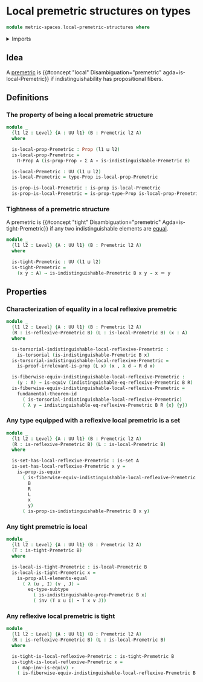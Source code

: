 # Local premetric structures on types

```agda
module metric-spaces.local-premetric-structures where
```

<details><summary>Imports</summary>

```agda
open import elementary-number-theory.positive-rational-numbers

open import foundation.dependent-pair-types
open import foundation.equivalences
open import foundation.function-types
open import foundation.fundamental-theorem-of-identity-types
open import foundation.identity-types
open import foundation.propositions
open import foundation.sets
open import foundation.subtypes
open import foundation.torsorial-type-families
open import foundation.transport-along-identifications
open import foundation.universe-levels

open import metric-spaces.premetric-structures
open import metric-spaces.reflexive-premetric-structures
```

</details>

## Idea

A [premetric](metric-spaces.premetric-structures.md) is
{{#concept "local" Disambiguation="premetric" agda=is-local-Premetric}} if
indistinguishability has propositional fibers.

## Definitions

### The property of being a local premetric structure

```agda
module _
  {l1 l2 : Level} {A : UU l1} (B : Premetric l2 A)
  where

  is-local-prop-Premetric : Prop (l1 ⊔ l2)
  is-local-prop-Premetric =
    Π-Prop A (is-prop-Prop ∘ Σ A ∘ is-indistinguishable-Premetric B)

  is-local-Premetric : UU (l1 ⊔ l2)
  is-local-Premetric = type-Prop is-local-prop-Premetric

  is-prop-is-local-Premetric : is-prop is-local-Premetric
  is-prop-is-local-Premetric = is-prop-type-Prop is-local-prop-Premetric
```

### Tightness of a premetric structure

A premetric is
{{#concept "tight" Disambiguation="premetric" Agda=is-tight-Premetric}} if any
two indistinguishable elements are [equal](foundation-core.identity-types.md).

```agda
module _
  {l1 l2 : Level} {A : UU l1} (B : Premetric l2 A)
  where

  is-tight-Premetric : UU (l1 ⊔ l2)
  is-tight-Premetric =
    (x y : A) → is-indistinguishable-Premetric B x y → x ＝ y
```

## Properties

### Characterization of equality in a local reflexive premetric

```agda
module _
  {l1 l2 : Level} {A : UU l1} (B : Premetric l2 A)
  (R : is-reflexive-Premetric B) (L : is-local-Premetric B) (x : A)
  where

  is-torsorial-indistinguishable-local-reflexive-Premetric :
    is-torsorial (is-indistinguishable-Premetric B x)
  is-torsorial-indistinguishable-local-reflexive-Premetric =
    is-proof-irrelevant-is-prop (L x) (x , λ d → R d x)

  is-fiberwise-equiv-indistinguishable-local-reflexive-Premetric :
    (y : A) → is-equiv (indistinguishable-eq-reflexive-Premetric B R)
  is-fiberwise-equiv-indistinguishable-local-reflexive-Premetric =
    fundamental-theorem-id
      ( is-torsorial-indistinguishable-local-reflexive-Premetric)
      ( λ y → indistinguishable-eq-reflexive-Premetric B R {x} {y})
```

### Any type equipped with a reflexive local premetric is a set

```agda
module _
  {l1 l2 : Level} {A : UU l1} (B : Premetric l2 A)
  (R : is-reflexive-Premetric B) (L : is-local-Premetric B)
  where

  is-set-has-local-reflexive-Premetric : is-set A
  is-set-has-local-reflexive-Premetric x y =
    is-prop-is-equiv
      ( is-fiberwise-equiv-indistinguishable-local-reflexive-Premetric
        B
        R
        L
        x
        y)
      ( is-prop-is-indistinguishable-Premetric B x y)
```

### Any tight premetric is local

```agda
module _
  {l1 l2 : Level} {A : UU l1} (B : Premetric l2 A)
  (T : is-tight-Premetric B)
  where

  is-local-is-tight-Premetric : is-local-Premetric B
  is-local-is-tight-Premetric x =
    is-prop-all-elements-equal
      ( λ (u , I) (v , J) →
        eq-type-subtype
          ( is-indistinguishable-prop-Premetric B x)
          ( inv (T x u I) ∙ T x v J))
```

### Any reflexive local premetric is tight

```agda
module _
  {l1 l2 : Level} {A : UU l1} (B : Premetric l2 A)
  (R : is-reflexive-Premetric B) (L : is-local-Premetric B)
  where

  is-tight-is-local-reflexive-Premetric : is-tight-Premetric B
  is-tight-is-local-reflexive-Premetric x =
    ( map-inv-is-equiv) ∘
    ( is-fiberwise-equiv-indistinguishable-local-reflexive-Premetric B R L x)
```
